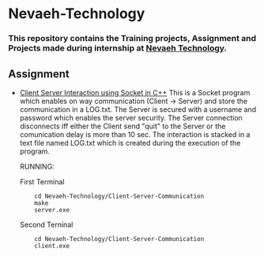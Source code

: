# Nevaeh-Technology

###    This repository contains the Training projects, Assignment and Projects made during internship at [Nevaeh Technology](http://nevaehtech.com/).

## Assignment

- [Client Server Interaction using Socket in C++](https://github.com/charlie219/Nevaeh-Technology/tree/main/Client-Server-Communication)
        This is a Socket program which enables on way communication (Client -> Server) and store the communication in a LOG.txt. The Server is secured with a username and password which enables the server security. The Server connection disconnects iff either the Client send "quit" to the Server or the comunication delay is more than 10 sec. The interaction is stacked in a text file named LOG.txt which is created during the execution of the program.
        
     RUNNING:
     
     First Terminal
          
          cd Nevaeh-Technology/Client-Server-Communication
          make
          server.exe
          
     Second Terninal
     
          cd Nevaeh-Technology/Client-Server-Communication
          client.exe
          
            
